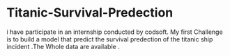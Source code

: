 # Titanic-Survival-Predection

i have participate in an internship conducted by codsoft. My first Challenge is to build a model that predict the survival predection of the titanic ship incident .The Whole data are available .
